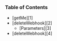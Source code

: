 ### Table of Contents

*   [getMe][1]
*   [deleteWebhook][2]
    *   [Parameters][3]
*   [deleteWebhook][4]
